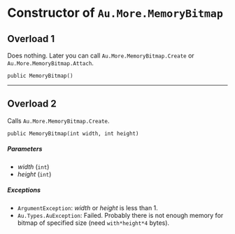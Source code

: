 # Constructor of `Au.More.MemoryBitmap`

## Overload 1

Does nothing. Later you can call `Au.More.MemoryBitmap.Create` or `Au.More.MemoryBitmap.Attach`.

```
public MemoryBitmap()
```

* * *

## Overload 2

Calls `Au.More.MemoryBitmap.Create`.

```
public MemoryBitmap(int width, int height)
```

##### Parameters

- *width*  (`int`)
- *height*  (`int`)

##### Exceptions

- `ArgumentException`:
    *width* or *height* is less than 1.
- `Au.Types.AuException`:
    Failed. Probably there is not enough memory for bitmap of specified size (need `with*height*4` bytes).